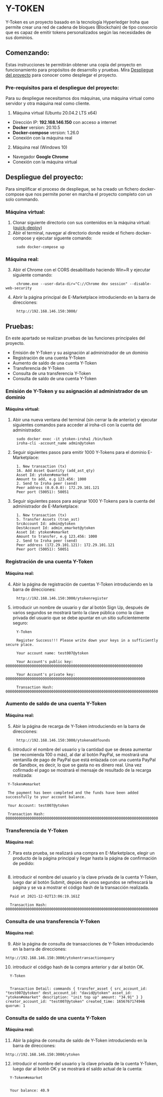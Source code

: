 # Y-TOKEN
Y-Token es un proyecto basado en la tecnología Hyperledger Iroha que permite crear una red de cadena de bloques (Blockchain) de tipo consorcio que es capaz de emitir tokens personalizados según las necesidades de sus dominios.

## Comenzando:
Estas instrucciones te permitirán obtener una copia del proyecto en funcionamiento para propósitos de desarrollo y pruebas.
Mira [Despliegue del proyecto](#despliegue-del-proyecto) para conocer como desplegar el proyecto.

### Pre-requisitos para el despliegue del proyecto:
Para su despliegue necesitamos dos máquinas, una máquina virtual como servidor y otra máquina real como cliente.
1. Máquina virtual (Ubuntu 20.04.2 LTS x64)
- Dirección IP: **192.168.146.150** con acceso a internet
- **Docker** version: 20.10.5
- **Docker-compose** version: 1.26.0
- Conexión con la máquina real
2. Máquina real (Windows 10)
- Navegador **Google Chrome**
- Conexión con la máquina virtual

## Despliegue del proyecto:
Para simplificar el proceso de despliegue, se ha creado un fichero docker-compose que nos permite poner en marcha el proyecto completo con un solo commando.

### Máquina virtual:
  1. Clonar siguiente directorio con sus contenidos en la máquina virtual:
      ([quick-deploy](https://github.com/Tnxent/Y-TOKEN/tree/main/quick-deploy))
  2. Abir el terminal, navegar al directorio donde reside el fichero docker-compose y ejecutar siguente comando: 
  ```
       sudo docker-compose up
  ```
### Máquina real:
  3. Abir el Chrome con el CORS desabilitado haciendo Win+R y ejecutar siguiente comando:
  ```
       chrome.exe --user-data-dir="C://Chrome dev session" --disable-web-security
  ```
  4. Abrir la página principal de E-Marketplace introduciendo en la barra de direcciones:
  ```
       http://192.168.146.150:3000/
  ```
  
  
## Pruebas:
En este apartado se realizan pruebas de las funciones principales del proyecto.
- Emisión de Y-Token y su asignación al administrador de un dominio
- Registración de una cuenta Y-Token
- Aumento de saldo de una cuenta Y-Token
- Transferencia de Y-Token
- Consulta de una transferencia Y-Token
- Consulta de saldo de una cuenta Y-Token


### Emisión de Y-Token y su asignación al administrador de un dominio
#### Máquina virtual:
  1. Abir una nueva ventana del terminal (sin cerrar la de anterior) y ejecutar siguientes comandos para acceder al iroha-cli con la cuenta del administrador.
  ```
       sudo docker exec -it ytoken-iroha1 /bin/bash
       iroha-cli -account_name admin@ytoken
  ```
  2. Seguir siguientes pasos para emitir 1000 Y-Tokens para el dominio E-Marketplace: 
  ```
       1. New transaction (tx) 
       16. Add Asset Quantity (add_ast_qty) 
       Asset Id: ytoken#emarket
       Amount to add, e.g 123.456: 1000
       2. Send to Iroha peer (send)
       Peer address (0.0.0.0): 172.29.101.121
       Peer port (50051): 50051     
  ```
  3. Seguir siguientes pasos para asignar 1000 Y-Tokens para la cuenta del administrador de E-Marketplace: 
  ```
       1. New transaction (tx) 
       5. Transfer Assets (tran_ast) 
       SrcAccount Id: admin@ytoken 
       DestAccount Id: admin_emarket@ytoken
       Asset Id: ytoken#emarket
       Amount to transfer, e.g 123.456: 1000
       2. Send to Iroha peer (send)
       Peer address (172.29.101.121): 172.29.101.121
       Peer port (50051): 50051     
  ```
### Registración de una cuenta Y-Token
#### Máquina real:
  4. Abir la página de registración de cuentas Y-Token introduciendo en la barra de direcciones:
  ```
       http://192.168.146.150:3000/ytokenregister
  ```
  5. introducir un nombre de usuario y dar al botón Sign Up, después de varios segundos se mostrará tanto la clave pública como la clave privada del usuario que se debe apuntar en un sitio suficientemente seguro:
  ```
       Y-Token

       Register Success!!! Please write down your keys in a sufficiently secure place.

       Your account name: test007@ytoken

       Your Account's public key: 000000000000000000000000000000000000000000000000000000000000000

       Your Account's private key: 0000000000000000000000000000000000000000000000000000000000000000

       Transaction Hash: 0000000000000000000000000000000000000000000000000000000000000000000000
  ```
### Aumento de saldo de una cuenta Y-Token
#### Máquina real:
  5. Abir la página de recarga de Y-Token introduciendo en la barra de direcciones:
  ```
       http://192.168.146.150:3000/ytokenaddfounds
  ```
  6. introducir el nombre del usuario y la cantidad que se desea aumentar (se recomienda 100 o más), al dar al botón PayPal, se mostrará una ventanilla de pago de PayPal que está enlazada con una cuenta PayPal de Sandbox, es decir, lo que se gasta no es dinero real. Una vez cofirmado el pago se mostrará el mensaje de resultado de la recarga realizada:
  ```
   Y-Token#emarket

   The payment has been completed and the funds have been added successfully to your account balance.

   Your Account: test007@ytoken

   Transaction Hash: 0000000000000000000000000000000000000000000000000000000000000000000000
  ```
### Transferencia de Y-Token
#### Máquina real:
  7. Para esta prueba, se realizará una compra en E-Marketplace, elegir un producto de la página principal y llegar hasta la página de confirmación de pedido:
  ```

  ```
  8. introducir el nombre del usuario y la clave privada de la cuenta Y-Token, luego dar al botón Submit, depúes de unos segundos se refrescará la página y se va a mostrar el código hash de la transacción realizada.
  ```
    Paid at 2021-12-02T13:06:19.161Z

    Transaction Hash: 0000000000000000000000000000000000000000000000000000000000000000000000
  ```
### Consulta de una transferencia Y-Token
#### Máquina real:
  9. Abir la página de consulta de transacciones de Y-Token introduciendo en la barra de direcciones:
  ```
  http://192.168.146.150:3000/ytokentransactionquery
  ```
  10. introducir el código hash de la compra anterior y dar al botón OK.
  ```
    Y-Token


    Transaction Detail: commands { transfer_asset { src_account_id: "test007@ytoken" dest_account_id: "david@ytoken" asset_id: "ytoken#emarket" description: "init top up" amount: "34.91" } } creator_account_id: "test007@ytoken" created_time: 1656767174946 quorum: 1
  ```
### Consulta de saldo de una cuenta Y-Token
#### Máquina real:
  11. Abir la página de consulta de saldo de Y-Token introduciendo en la barra de direcciones:
  ```
  http://192.168.146.150:3000/ytoken
  ```
  12. introducir el nombre del usuario y la clave privada de la cuenta Y-Token, luego dar al botón OK y se mostrará el saldo actual de la cuenta:
  ```
    Y-Token#emarket


    Your balance: 40.9
  ```
